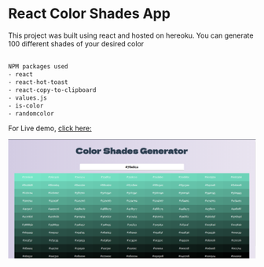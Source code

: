 # React Color Shades App

This project was built using react and hosted on hereoku.
You can generate 100 different shades of your desired color

##

```
NPM packages used
- react
- react-hot-toast
- react-copy-to-clipboard
- values.js
- is-color
- randomcolor
```

For Live demo, [click here:](https://colour-shades.netlify.app/)

<img src="public/color-shades.png">
